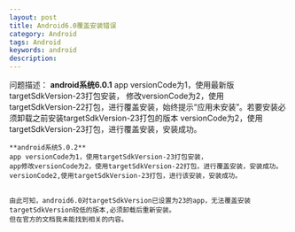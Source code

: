 ```yaml
---
layout: post
title: Android6.0覆盖安装错误
category: Android
tags: Android
keywords: android
description:
---
```



问题描述：
    **android系统6.0.1**
    app versionCode为1，使用最新版targetSdkVersion-23打包安装，
    修改versionCode为2，使用targetSdkVersion-22打包，进行覆盖安装，始终提示“应用未安装”。若要安装必须卸载之前安装targetSdkVersion-23打包的版本
    versionCode为2，使用targetSdkVersion-23打包，进行覆盖安装，安装成功。

    **android系统5.0.2**
    app versionCode为1，使用targetSdkVersion-23打包安装，
    app修改versionCode为2，使用targetSdkVersion-22打包，进行覆盖安装，安装成功。
    versionCode2,使用targetSdkVersion-23打包，进行该安装，安装成功。


    由此可知，android6.0对targetSdkVersion已设置为23的app，无法覆盖安装targetSdkVersion较低的版本,必须卸载后重新安装。  
    但在官方的文档我未能找到相关的内容。
